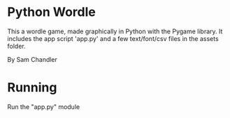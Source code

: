 # Python Wordle

This a wordle game, made graphically in Python with the Pygame library.
It includes the app script 'app.py' and a few text/font/csv files in the assets folder.

By Sam Chandler

# Running

Run the "app.py" module